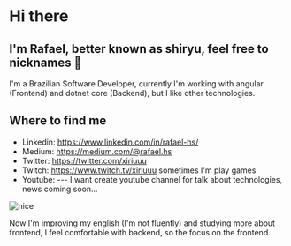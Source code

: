 # Hi there
## I'm Rafael, better known as shiryu, feel free to nicknames :goat:

 I'm a Brazilian Software Developer, currently I'm working with angular (Frontend) and dotnet core (Backend), but I like other technologies.
 
 ## Where to find me
 - Linkedin: https://www.linkedin.com/in/rafael-hs/
 - Medium: https://medium.com/@rafael.hs
 - Twitter: https://twitter.com/xiriuuu
 - Twitch: https://www.twitch.tv/xiriuuu sometimes I'm play games
 - Youtube: ---
I want create youtube channel for talk about technologies, news coming soon...

![nice](https://64.media.tumblr.com/139bb047eb50a98cf21c8b9869ce5f5b/tumblr_oazt5zJYAT1s9hagko1_500.gif "noice")

Now I'm improving my english (I'm not fluently) and studying more about frontend, I feel comfortable with backend, so the focus on the frontend.
